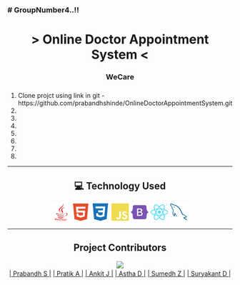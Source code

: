 <h3># GroupNumber4..!!</h3>

<h1 align="center"> > Online Doctor Appointment System < </h1>
<h3 align="center"> WeCare </h3>
<h3></h3>
<ol>
	<li>Clone projct using link in git - https://github.com/prabandhshinde/OnlineDoctorAppointmentSystem.git</li>
	<li></li>
	<li></li>
	<li></li>
	<li></li>
	<li></li>
	<li></li>
	<li></li>
</ol>


<hr>
<h2 align="center"> 💻 Technology Used </h2>
<p align="center">
 
<img height="40" src="https://github.com/devicons/devicon/blob/master/icons/java/java-plain.svg">
<img height="40" src="https://github.com/devicons/devicon/blob/master/icons/html5/html5-plain.svg">
<img height="40" src="https://github.com/devicons/devicon/blob/master/icons/css3/css3-plain.svg">
<img height="40" src="https://github.com/devicons/devicon/blob/master/icons/javascript/javascript-plain.svg">
<img height="40" src="https://github.com/devicons/devicon/blob/master/icons/bootstrap/bootstrap-plain.svg">
<img height="40" src="https://github.com/devicons/devicon/blob/master/icons/react/react-original.svg">
<img height="40" src="https://github.com/devicons/devicon/blob/master/icons/mysql/mysql-plain.svg">
</p>
 <hr>
 
<h2 align="center"> Project Contributors </h2>
<div align="center">
	<img src="https://contributors-img.web.app/image?repo=prabandhshinde/OnlineDoctorAppointmentSystem" />
<div>
<div align="center">
	<i class="bx bx-chevron-right"></i> <a href="https://github.com/prabandhshinde">| Prabandh S |</a>
	<i class="bx bx-chevron-right"></i> <a href="https://github.com/alhatpratik">| Pratik A |</a>
	<i class="bx bx-chevron-right"></i> <a href="https://github.com/ankitjadhav0609">| Ankit J |</a>
<i class="bx bx-chevron-right"></i> <a href="https://github.com/AsthaDubey17">| Astha D |</a>
<i class="bx bx-chevron-right"></i> <a href="https://github.com/sumedhzende19">| Sumedh Z |</a>
<i class="bx bx-chevron-right"></i> <a href="https://github.com/suryakantdhumale">| Suryakant D |</a>
</div> 
